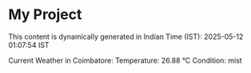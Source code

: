 # My Project

This content is dynamically generated in Indian Time (IST): 2025-05-12 01:07:54 IST


Current Weather in Coimbatore:
Temperature: 26.88 °C
Condition: mist
